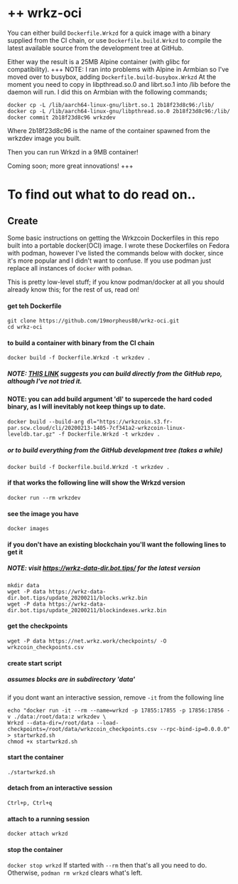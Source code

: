 
# ++ wrkz-oci

You can either build `Dockerfile.Wrkzd` for a quick image with a binary supplied from the CI chain, or use `Dockerfile.build.Wrkzd` to compile the latest available source from the development tree at GitHub.

Either way the result is a 25MB Alpine container (with glibc for compatibility).
+++
NOTE: I ran into problems with Alpine in Armbian so I've moved over to busybox, adding `Dockerfile.build-busybox.Wrkzd`  At the moment you need to copy in libpthread.so.0 and librt.so.1 into /lib before the daemon will run.  I did this on Armbian with the following commands;
```
docker cp -L /lib/aarch64-linux-gnu/librt.so.1 2b18f23d8c96:/lib/
docker cp -L /lib/aarch64-linux-gnu/libpthread.so.0 2b18f23d8c96:/lib/
docker commit 2b18f23d8c96 wrkzdev
```
Where 2b18f23d8c96 is the name of the container spawned from the wrkzdev image you built.

Then you can run Wrkzd in a 9MB container!

Coming soon; more great innovations!
+++

# To find out what to do read on..

## Create

Some basic instructions on getting the Wrkzcoin Dockerfiles in this repo built into a portable docker(OCI) image.
I wrote these Dockerfiles on Fedora with podman, however I've listed the commands below with docker, since it's more popular and I didn't want to confuse.  If you use podman just replace all instances of `docker` with `podman`.

This is pretty low-level stuff; if you know podman/docker at all you should already know this; for the rest of us, read on!

#### get teh Dockerfile
```
git clone https://github.com/19morpheus80/wrkz-oci.git
cd wrkz-oci
```

#### to build a container with binary from the CI chain
`docker build -f Dockerfile.Wrkzd -t wrkzdev .`
##### NOTE: [THIS LINK](https://docs.docker.com/engine/reference/commandline/build/#git-repositories) suggests you can build directly from the GitHub repo, although I've not tried it.

#### NOTE:  you can add build argument 'dl' to supercede the hard coded binary, as I will inevitably not keep things up to date.
`docker build --build-arg dl="https://wrkzcoin.s3.fr-par.scw.cloud/cli/20200213-1405-7cf341a2-wrkzcoin-linux-leveldb.tar.gz" -f Dockerfile.Wrkzd -t wrkzdev .`

##### or to build everything from the GitHub development tree (takes a while)
`docker build -f Dockerfile.build.Wrkzd -t wrkzdev .`

#### if that works the following line will show the Wrkzd version
`docker run --rm wrkzdev`

#### see the image you have
`docker images`

#### if you don't have an existing blockchain you'll want the following lines to get it
##### NOTE: visit https://wrkz-data-dir.bot.tips/ for the latest version
```
mkdir data
wget -P data https://wrkz-data-dir.bot.tips/update_20200211/blocks.wrkz.bin
wget -P data https://wrkz-data-dir.bot.tips/update_20200211/blockindexes.wrkz.bin
```

#### get the checkpoints
`wget -P data https://net.wrkz.work/checkpoints/ -O wrkzcoin_checkpoints.csv`

#### create start script
##### assumes blocks are in subdirectory 'data'
if you dont want an interactive session, remove `-it` from the following line

```
echo "docker run -it --rm --name=wrkzd -p 17855:17855 -p 17856:17856 -v ./data:/root/data:z wrkzdev \
Wrkzd --data-dir=/root/data --load-checkpoints=/root/data/wrkzcoin_checkpoints.csv --rpc-bind-ip=0.0.0.0" > startwrkzd.sh
chmod +x startwrkzd.sh
```

#### start the container
`./startwrkzd.sh`

#### detach from an interactive session
`Ctrl+p, Ctrl+q`

#### attach to a running session
`docker attach wrkzd`

#### stop the container
`docker stop wrkzd`
If started with `--rm` then that's all you need to do.  Otherwise, `podman rm wrkzd` clears what's left.


